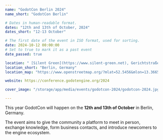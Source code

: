 ```yaml
---
name: "GodotCon Berlin 2024"
name_short: "GodotCon Berlin"

# Dates in human-readable format.
dates: "12th and 13th of October, 2024"
dates_short: "12-13 October"

# The first date of the event in ISO format, used for sorting.
date: 2024-10-12 00:00:00
# Set to true to mark it as a past event
date_passed: true

location: " [Silent Green](https://www.silent-green.net), Gerichtstraße 35, 13347 Berlin, Germany "
location_short: "Berlin, Germany"
location_map: "https://www.openstreetmap.org/?mlat=52.5456&mlon=13.3665#map=16/52.5456/13.3665"

website: https://conference.godotengine.org/2024

cover_image: "/storage/app/media/events/godotcon-2024/godotcon-2024.jpg"

---
```



This year GodotCon will happen on the **12th and 13th of October** in Berlin, Germany.

The event aims to give the community a platform to meet in person, exchange knowledge, form business contacts, and introduce newcomers to the engine ecosystem.
